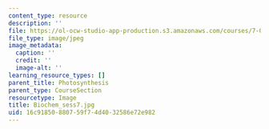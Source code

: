```yaml
---
content_type: resource
description: ''
file: https://ol-ocw-studio-app-production.s3.amazonaws.com/courses/7-01sc-fundamentals-of-biology-fall-2011/16c91850880759f74d4032586e72e982_Biochem_sess7.jpg
file_type: image/jpeg
image_metadata:
  caption: ''
  credit: ''
  image-alt: ''
learning_resource_types: []
parent_title: Photosynthesis
parent_type: CourseSection
resourcetype: Image
title: Biochem_sess7.jpg
uid: 16c91850-8807-59f7-4d40-32586e72e982
---
```

